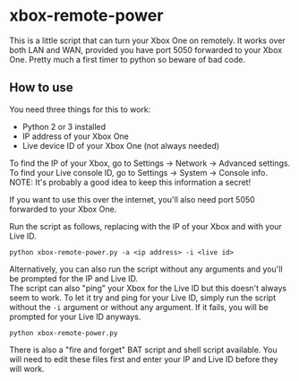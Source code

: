 xbox-remote-power
======================

This is a little script that can turn your Xbox One on remotely. It works over both LAN and WAN, provided you have port 5050 forwarded to your Xbox One. Pretty much a first timer to python so beware of bad code.

## How to use

You need three things for this to work:
- Python 2 or 3 installed
- IP address of your Xbox One
- Live device ID of your Xbox One (not always needed)

To find the IP of your Xbox, go to Settings -> Network -> Advanced settings.  
To find your Live console ID, go to Settings -> System -> Console info.  
NOTE: It's probably a good idea to keep this information a secret!

If you want to use this over the internet, you'll also need port 5050 forwarded to your Xbox One.

Run the script as follows, replacing <ip address> with the IP of your Xbox and <live id> with your Live ID.

```
python xbox-remote-power.py -a <ip address> -i <live id>
```

Alternatively, you can also run the script without any arguments and you'll be prompted for the IP and Live ID.  
The script can also "ping" your Xbox for the Live ID but this doesn't always seem to work. To let it try and ping for your Live ID, simply run the script without the `-i` argument or without any argument. If it fails, you will be prompted for your Live ID anyways.

```
python xbox-remote-power.py
```

There is also a "fire and forget" BAT script and shell script available. You will need to edit these files first and enter your IP and Live ID before they will work.